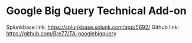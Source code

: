 # Google Big Query Technical Add-on

Splunkbase link: https://splunkbase.splunk.com/app/5692/
Github link: https://github.com/Bre77/TA-googlebigquery
